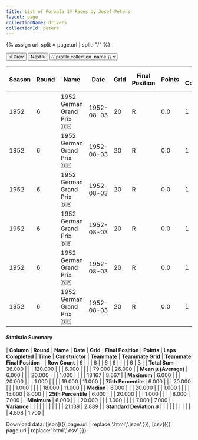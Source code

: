 ```yaml
---
title: List of Formula 1® Races by Josef Peters
layout: page
collectionName: drivers
collectionId: peters
---
```


{% assign url_split = page.url | split: "/" %}
<div id="collection-navigation">
<button onclick="selector.options[selector.selectedIndex-1].value && (window.location = selector.options[selector.selectedIndex-1].value);">&lt; Prev</button>
<button onclick="selector.options[selector.selectedIndex+1].value && (window.location = selector.options[selector.selectedIndex+1].value);">Next &gt;</button>
<select id="selector" onchange="this.options[this.selectedIndex].value && (window.location = this.options[this.selectedIndex].value);">
  {% for collectionId in site.data[page.collectionName].refs %}
    {% if collectionId == page.collectionId %}
      {% assign selected = "selected" %}
    {% else %}
      {% assign selected = "" %}
    {% endif %}
    {% assign profile = site.data[page.collectionName][collectionId].profile %}
    <option value="/f1/{{ page.collectionName }}/{{ collectionId }}/{{ url_split[4] }}" {{ selected }}>{{ profile.collection_name }}</option>
  {% endfor %}
</select>
</div>

| Season | Round | Name | Date | Grid | Final Position | Points | Laps Completed | Time | Constructor | Teammate | Teammate Grid | Teammate Final Position |
|--|--|--|--|--|--|--|--|--|--|--|--|--|
| 1952 | 6 | 1952 German Grand Prix 🇩🇪 | 1952-08-03 | 20 | R | 0.0 | 1 |   | Veritas 🇩🇪 | [Fritz Riess 🇩🇪](/f1/drivers/riess) | 12 | 7 |
| 1952 | 6 | 1952 German Grand Prix 🇩🇪 | 1952-08-03 | 20 | R | 0.0 | 1 |   | Veritas 🇩🇪 | [Toni Ulmen 🇩🇪](/f1/drivers/ulmen) | 15 | 8 |
| 1952 | 6 | 1952 German Grand Prix 🇩🇪 | 1952-08-03 | 20 | R | 0.0 | 1 |   | Veritas 🇩🇪 | [Hans Klenk 🇩🇪](/f1/drivers/klenk) | 8 | 11 |
| 1952 | 6 | 1952 German Grand Prix 🇩🇪 | 1952-08-03 | 20 | R | 0.0 | 1 |   | Veritas 🇩🇪 | [Adolf Brudes 🇩🇪](/f1/drivers/brudes) | 19 | R |
| 1952 | 6 | 1952 German Grand Prix 🇩🇪 | 1952-08-03 | 20 | R | 0.0 | 1 |   | Veritas 🇩🇪 | [Paul Pietsch 🇩🇪](/f1/drivers/pietsch) | 7 | R |
| 1952 | 6 | 1952 German Grand Prix 🇩🇪 | 1952-08-03 | 20 | R | 0.0 | 1 |   | Veritas 🇩🇪 | [Theo Helfrich 🇩🇪](/f1/drivers/helfrich) | 18 | R |

#### Statistic Summary

| **Column** | **Round** | **Name** | **Date** | **Grid** | **Final Position** | **Points** | **Laps Completed** | **Time** | **Constructor** | **Teammate** | **Teammate Grid** | **Teammate Final Position** |
| **Row Count** | 6 |  |  | 6 |  | 6 | 6 |  |  |  | 6 | 3 |
| **Total Sum** | 36.000 |  |  | 120.000 |  |  | 6.000 |  |  |  | 79.000 | 26.000 |
| **Mean μ (Average)** | 6.000 |  |  | 20.000 |  |  | 1.000 |  |  |  | 13.167 | 8.667 |
| **Maximum** | 6.000 |  |  | 20.000 |  |  | 1.000 |  |  |  | 19.000 | 11.000 |
| **75th Percentile** | 6.000 |  |  | 20.000 |  |  | 1.000 |  |  |  | 18.000 | 11.000 |
| **Median** | 6.000 |  |  | 20.000 |  |  | 1.000 |  |  |  | 15.000 | 8.000 |
| **25th Percentile** | 6.000 |  |  | 20.000 |  |  | 1.000 |  |  |  | 8.000 | 7.000 |
| **Minimum** | 6.000 |  |  | 20.000 |  |  | 1.000 |  |  |  | 7.000 | 7.000 |
| **Variance** |  |  |  |  |  |  |  |  |  |  | 21.139 | 2.889 |
| **Standard Deviation σ** |  |  |  |  |  |  |  |  |  |  | 4.598 | 1.700 |

Download data: [json]({{ page.url | replace:'.html','.json' }}), [csv]({{ page.url | replace:'.html','.csv' }})
